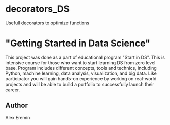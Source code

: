 # decorators_DS
Usefull decorators to optimize functions
# "Getting Started in Data Science"
This project was done as a part of educational program "Start in DS". This is intensive course for those who want to start learning DS from zero level base. Program includes different concepts, tools and technics, including Python, machine learning, data analysis, visualization, and big data. Like participator you will gain hands-on experience by working on real-world projects and will be able to build a portfolio to successfully launch their career.
## Author
Alex Eremin

